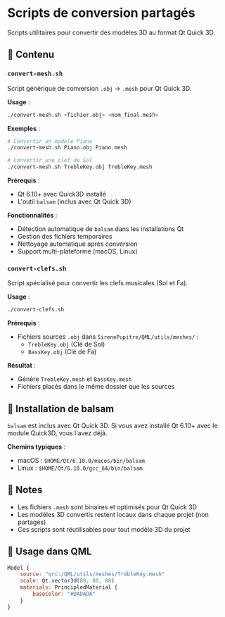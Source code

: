 # Scripts de conversion partagés

Scripts utilitaires pour convertir des modèles 3D au format Qt Quick 3D.

## 📁 Contenu

### `convert-mesh.sh`

Script générique de conversion `.obj` → `.mesh` pour Qt Quick 3D.

**Usage** :
```bash
./convert-mesh.sh <fichier.obj> <nom_final.mesh>
```

**Exemples** :
```bash
# Convertir un modèle Piano
./convert-mesh.sh Piano.obj Piano.mesh

# Convertir une clef de Sol
./convert-mesh.sh TrebleKey.obj TrebleKey.mesh
```

**Prérequis** :
- Qt 6.10+ avec Quick3D installé
- L'outil `balsam` (inclus avec Qt Quick 3D)

**Fonctionnalités** :
- Détection automatique de `balsam` dans les installations Qt
- Gestion des fichiers temporaires
- Nettoyage automatique après conversion
- Support multi-plateforme (macOS, Linux)

### `convert-clefs.sh`

Script spécialisé pour convertir les clefs musicales (Sol et Fa).

**Usage** :
```bash
./convert-clefs.sh
```

**Prérequis** :
- Fichiers sources `.obj` dans `SirenePupitre/QML/utils/meshes/` :
  - `TrebleKey.obj` (Clé de Sol)
  - `BassKey.obj` (Clé de Fa)

**Résultat** :
- Génère `TrebleKey.mesh` et `BassKey.mesh`
- Fichiers placés dans le même dossier que les sources

## 🔧 Installation de balsam

`balsam` est inclus avec Qt Quick 3D. Si vous avez installé Qt 6.10+ avec le module Quick3D, vous l'avez déjà.

**Chemins typiques** :
- macOS : `$HOME/Qt/6.10.0/macos/bin/balsam`
- Linux : `$HOME/Qt/6.10.0/gcc_64/bin/balsam`

## 📝 Notes

- Les fichiers `.mesh` sont binaires et optimisés pour Qt Quick 3D
- Les modèles 3D convertis restent locaux dans chaque projet (non partagés)
- Ces scripts sont réutilisables pour tout modèle 3D du projet

## 🎯 Usage dans QML

```qml
Model {
    source: "qrc:/QML/utils/meshes/TrebleKey.mesh"
    scale: Qt.vector3d(80, 80, 80)
    materials: PrincipledMaterial {
        baseColor: "#DADADA"
    }
}
```

